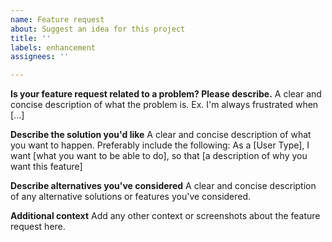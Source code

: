 ```yaml
---
name: Feature request
about: Suggest an idea for this project
title: ''
labels: enhancement
assignees: ''

---
```


**Is your feature request related to a problem? Please describe.**
A clear and concise description of what the problem is. Ex. I'm always frustrated when [...]

**Describe the solution you'd like**
A clear and concise description of what you want to happen.
Preferably include the following:
As a [User Type], I want [what you want to be able to do], so that [a description of why you want this feature]

**Describe alternatives you've considered**
A clear and concise description of any alternative solutions or features you've considered.

**Additional context**
Add any other context or screenshots about the feature request here.

